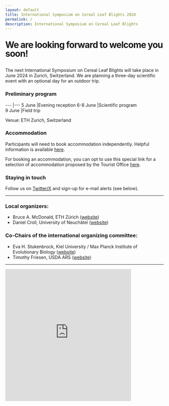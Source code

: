 ```yaml
---
layout: default
title: International Symposium on Cereal Leaf Blights 2024
permalink: /
description: International Symposium on Cereal Leaf Blights
---
```


<style type="text/css" media="screen">
  .container {
    margin: 10px auto;
    max-width: 600px;
    text-align: center;
  }
  h1 {
    margin: 30px 0;
    
    line-height: 1;
    letter-spacing: -1px;
  }
</style>

# We are looking forward to welcome you soon!

The next International Symposium on Cereal Leaf Blights will take place in June 2024 in Zurich, Switzerland. We are planning a three-day scientific event with an optional day for an outdoor trip.  

### Preliminary program

---  |---
5 June |Evening reception 
6-8 June |Scientific program  
9 June |Field trip  

Venue: ETH Zurich, Switzerland

### Accommodation

Participants will need to book accommodation independently. Helpful information is available [here](https://www.zuerich.com/en/visit/accommodation-in-zurich).

For booking an accommodation, you can opt to use this special link for a selection of accommodation proposed by the Tourist Office [here](https://meeting.zuerich.com/en/visit/international-symposium-on-cereal-leaf-blights-2024).


### Staying in touch

Follow us on [Twitter/X](https://twitter.com/isclb2024) and sign-up for e-mail alerts (see below).  

---  

### Local organizers:  
- Bruce A. McDonald, ETH Zürich ([website](https://path.ethz.ch))  
- Daniel Croll, University of Neuchâtel ([website](https://pathogen-genomics.org))  

### Co-Chairs of the international organizing committee:  
- Eva H. Stukenbrock, Kiel University / Max Planck Institute of Evolutionary Biology ([website](http://web.evolbio.mpg.de/envgen/)) 
- Timothy Friesen, USDA ARS ([website](https://www.ars.usda.gov/people-locations/person/?person-id=22061))  

---  

<iframe src="https://docs.google.com/forms/d/e/1FAIpQLSePpIBxb3tT6y8LkVUxRO1i6f6CyxNm1F-3YLgeAlNC0rMIHQ/viewform?embedded=true&hl=en" width="400" height="420" frameborder="0" marginheight="0" marginwidth="0">Loading…</iframe>
